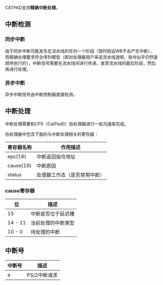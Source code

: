 CATPAD支持**精确中断处理**。

## 中断检测
### 同步中断

由于同步中断可能发生在流水线的任何一个阶段（暂时假设WB不会产生中断），而精确处理要求符合序列模型（即对处理器用户来说流水线透明，指令似乎仍然是顺序执行的），中断信号需要在流水线间进行传递，直至流水线的最后阶段，然后再进行处理。

### 异步中断

异步中断信号由中断控制器直接检测。

## 中断处理

中断处理需要和CP0（CatPad0）协处理器进行一些沟通来完成。

协处理器中包含下面的与中断处理相关的寄存器：

| 寄存器名称 | 作用描述 |
| ---------- | -------- |
| epc(16)        | 中断返回指令地址 |
| cause(16)      | 中断原因 |
| status     | 处理器工作态（是否禁用中断） |

### cause寄存器

| 位 | 描述 |
| --- | ---- |
| 15  | 中断是否位于延迟槽 |
| 14 - 11 | 当前处理的中断类型 |
| 10 - 0 | 待处理的中断 |

## 中断号
| 中断号 | 描述 |
| -----  | ---- |
| a      | PS/2中断请求 |

